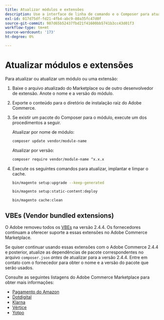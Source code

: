 ```yaml
---
title: Atualizar módulos e extensões
description: Use a interface de linha de comando e o Composer para atualizar módulos e extensões do Adobe Commerce.
exl-id: 017d75df-fd21-4fb4-abc9-80a35fc47d0f
source-git-commit: 987d65b52437fbd21f41600bb5741b3cc43d01f3
workflow-type: tm+mt
source-wordcount: '173'
ht-degree: 0%

---
```


# Atualizar módulos e extensões

Para atualizar ou atualizar um módulo ou uma extensão:

1. Baixe o arquivo atualizado do Marketplace ou de outro desenvolvedor de extensão. Anote o nome e a versão do módulo.

1. Exporte o conteúdo para o diretório de instalação raiz do Adobe Commerce.

1. Se existir um pacote do Composer para o módulo, execute um dos procedimentos a seguir.

   Atualizar por nome de módulo:

   ```bash
   composer update vendor/module-name
   ```

   Atualizar por versão:

   ```bash
   composer require vendor/module-name ^x.x.x
   ```

1. Execute os seguintes comandos para atualizar, implantar e limpar o cache.

   ```bash
   bin/magento setup:upgrade --keep-generated
   ```

   ```bash
   bin/magento setup:static-content:deploy
   ```

   ```bash
   bin/magento cache:clean
   ```

## VBEs (Vendor bundled extensions)

O Adobe removeu todos os [VBEs](https://experienceleague.adobe.com/pt-br/docs/commerce-operations/upgrade-guide/modules/upgrade) na versão 2.4.4. Os fornecedores continuam a oferecer suporte a essas extensões no Adobe Commerce Marketplace.

Se quiser continuar usando essas extensões com o Adobe Commerce 2.4.4 e posterior, atualize as dependências de pacote correspondentes no arquivo `composer.json` _antes_ de atualizar para a versão 2.4.4. Entre em contato com o fornecedor para obter o nome e a versão do pacote que serão usados.

Consulte as seguintes listagens do Adobe Commerce Marketplace para obter mais informações:

- [Pagamento do Amazon](https://marketplace.magento.com/amzn-amazon-pay-magento-2-module.html)
- [Dotdigital](https://marketplace.magento.com/dotdigital-dotdigital-magento2-os-package.html)
- [Klarna](https://marketplace.magento.com/klarna-m2-klarna.html)
- [Vértice](https://marketplace.magento.com/vertexinc-vertex-tax-module.html)
- [Yotpo](https://marketplace.magento.com/yotpo-module-yotpo.html)
